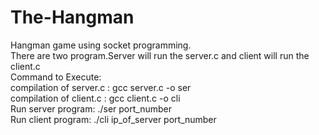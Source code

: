 # The-Hangman
Hangman game using socket programming. <br />
There are two program.Server will run the server.c  and client will run the client.c <br />
Command to Execute: <br />
compilation of server.c : gcc  server.c  -o  ser <br />
compilation of client.c : gcc  client.c  -o  cli <br />
Run server program: ./ser  port_number <br />
Run client program: ./cli  ip_of_server  port_number <br />
